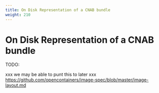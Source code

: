 ```yaml
---
title: On Disk Representation of a CNAB bundle
weight: 210
---
```


# On Disk Representation of a CNAB bundle

TODO:

xxx we may be able to punt this to later
xxx https://github.com/opencontainers/image-spec/blob/master/image-layout.md
